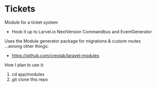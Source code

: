 Tickets
=======

Module for a ticket system

- Hook it up to Larvel.io NextVersion Commandbus and EventGenerator

Uses the Module generator package for migrations & custom routes ...among other things:

- https://github.com/creolab/laravel-modules

How I plan to use it:

1. cd app/modules
2. git clone this repo
